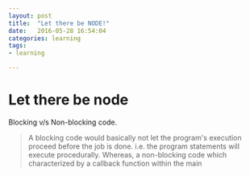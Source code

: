 ```yaml
---
layout: post
title:  "Let there be NODE!"
date:   2016-05-28 16:54:04
categories: learning
tags:
- learning

---
```

# Let there be node

Blocking v/s Non-blocking code. 
> A blocking code would basically not let the program's execution proceed before the job is done. i.e. the program statements will execute procedurally. 
> Whereas, a non-blocking code which characterized by a callback function within the main 